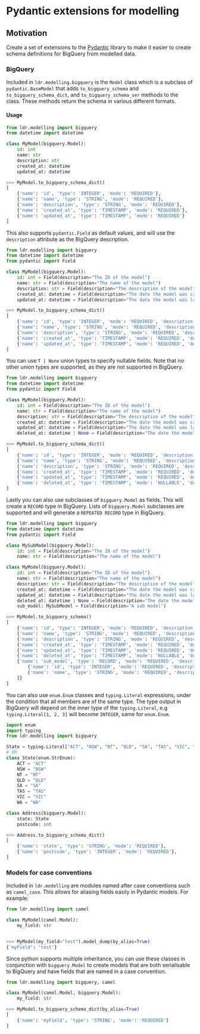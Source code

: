 # Pydantic extensions for modelling

## Motivation

Create a set of extensions to the [Pydantic](https://docs.pydantic.dev/latest/) library to make it easier to create schema definitions for BigQuery from modelled data.

### BigQuery

Included in `ldr.modelling.bigquery` is the `Model` class which is a subclass of `pydantic.BaseModel` that adds `to_bigquery_schema` and `to_bigquery_schema_dict`, and `to_bigquery_schema_ser` methods to the class. These methods return the schema in various different formats.

#### Usage

```python
from ldr.modelling import bigquery
from datetime import datetime

class MyModel(bigquery.Model):
    id: int
    name: str
    description: str
    created_at: datetime
    updated_at: datetime
```

```python
>>> MyModel.to_bigquery_schema_dict()
[
    {'name': 'id', 'type': 'INTEGER', 'mode': 'REQUIRED'},
    {'name': 'name', 'type': 'STRING', 'mode': 'REQUIRED'},
    {'name': 'description', 'type': 'STRING', 'mode': 'REQUIRED'},
    {'name': 'created_at', 'type': 'TIMESTAMP', 'mode': 'REQUIRED'},
    {'name': 'updated_at', 'type': 'TIMESTAMP', 'mode': 'REQUIRED'}
]
```

This also supports `pydantic.Field` as default values, and will use the `description` attribute as the BigQuery description.

```python
from ldr.modelling import bigquery
from datetime import datetime
from pydantic import Field

class MyModel(bigquery.Model):
    id: int = Field(description="The ID of the model")
    name: str = Field(description="The name of the model")
    description: str = Field(description="The description of the model")
    created_at: datetime = Field(description="The date the model was created")
    updated_at: datetime = Field(description="The date the model was last updated")
```

```python
>>> MyModel.to_bigquery_schema_dict()
[
    {'name': 'id', 'type': 'INTEGER', 'mode': 'REQUIRED', 'description': 'The ID of the model'},
    {'name': 'name', 'type': 'STRING', 'mode': 'REQUIRED', 'description': 'The name of the model'},
    {'name': 'description', 'type': 'STRING', 'mode': 'REQUIRED', 'description': 'The description of the model'},
    {'name': 'created_at', 'type': 'TIMESTAMP', 'mode': 'REQUIRED', 'description': 'The date the model was created'},
    {'name': 'updated_at', 'type': 'TIMESTAMP', 'mode': 'REQUIRED', 'description': 'The date the model was last updated'}
]
```

You can use `T | None` union types to specify nullable fields. Note that no other union types are supported, as they are not supported in BigQuery.

```python
from ldr.modelling import bigquery
from datetime import datetime
from pydantic import Field

class MyModel(bigquery.Model):
    id: int = Field(description="The ID of the model")
    name: str = Field(description="The name of the model")
    description: str = Field(description="The description of the model")
    created_at: datetime = Field(description="The date the model was created")
    updated_at: datetime = Field(description="The date the model was last updated")
    deleted_at: datetime | None = Field(description="The date the model was deleted")
```

```python
>>> MyModel.to_bigquery_schema_dict()
[
    {'name': 'id', 'type': 'INTEGER', 'mode': 'REQUIRED', 'description': 'The ID of the model'},
    {'name': 'name', 'type': 'STRING', 'mode': 'REQUIRED', 'description': 'The name of the model'},
    {'name': 'description', 'type': 'STRING', 'mode': 'REQUIRED', 'description': 'The description of the model'},
    {'name': 'created_at', 'type': 'TIMESTAMP', 'mode': 'REQUIRED', 'description': 'The date the model was created'},
    {'name': 'updated_at', 'type': 'TIMESTAMP', 'mode': 'REQUIRED', 'description': 'The date the model was last updated'},
    {'name': 'deleted_at', 'type': 'TIMESTAMP', 'mode': 'NULLABLE', 'description': 'The date the model was deleted'}
]
```

Lastly you can also use subclasses of `bigquery.Model` as fields. This will create a `RECORD` type in BigQuery. Lists of `bigquery.Model` subclasses are supported and will generate a `REPEATED RECORD` type in BigQuery.

```python
from ldr.modelling import bigquery
from datetime import datetime
from pydantic import Field

class MySubModel(bigquery.Model):
    id: int = Field(description="The ID of the model")
    name: str = Field(description="The name of the model")

class MyModel(bigquery.Model):
    id: int = Field(description="The ID of the model")
    name: str = Field(description="The name of the model")
    description: str = Field(description="The description of the model")
    created_at: datetime = Field(description="The date the model was created")
    updated_at: datetime = Field(description="The date the model was last updated")
    deleted_at: datetime | None = Field(description="The date the model was deleted")
    sub_model: MySubModel = Field(description="A sub model")
```

```python
>>> MyModel.to_bigquery_schema()
[
    {'name': 'id', 'type': 'INTEGER', 'mode': 'REQUIRED', 'description': 'The ID of the model'},
    {'name': 'name', 'type': 'STRING', 'mode': 'REQUIRED', 'description': 'The name of the model'},
    {'name': 'description', 'type': 'STRING', 'mode': 'REQUIRED', 'description': 'The description of the model'},
    {'name': 'created_at', 'type': 'TIMESTAMP', 'mode': 'REQUIRED', 'description': 'The date the model was created'},
    {'name': 'updated_at', 'type': 'TIMESTAMP', 'mode': 'REQUIRED', 'description': 'The date the model was last updated'},
    {'name': 'deleted_at', 'type': 'TIMESTAMP', 'mode': 'NULLABLE', 'description': 'The date the model was deleted'},
    {'name': 'sub_model', 'type': 'RECORD', 'mode': 'REQUIRED', 'description': 'A sub model', 'fields': [
        {'name': 'id', 'type': 'INTEGER', 'mode': 'REQUIRED', 'description': 'The ID of the model'},
        {'name': 'name', 'type': 'STRING', 'mode': 'REQUIRED', 'description': 'The name of the model'}
    ]}
]
```

You can also use `enum.Enum` classes and `typing.Literal` expressions, under the condition that all members are of the same type. The type output in BigQuery will depend on the inner type of the `typing.Literal`, e.g `typing.Literal[1, 2, 3]` will become `INTEGER`, same for `enum.Enum`.

```python
import enum
import typing
from ldr.modelling import bigquery

State = typing.Literal["ACT", "NSW", "NT", "QLD", "SA", "TAS", "VIC", "WA"]
# OR
class State(enum.StrEnum):
    ACT = "ACT"
    NSW = "NSW"
    NT = "NT"
    QLD = "QLD"
    SA = "SA"
    TAS = "TAS"
    VIC = "VIC"
    WA = "WA"

class Address(bigquery.Model):
    state: State
    postcode: int

>>> Address.to_bigquery_schema_dict()
[
    {'name': 'state', 'type': 'STRING', 'mode': 'REQUIRED'},
    {'name': 'postcode', 'type': 'INTEGER', 'mode': 'REQUIRED'},
]
```

### Models for case conventions

Included in `ldr.modelling` are modules named after case conventions such as `camel_case`. This allows for aliasing fields easily in Pydantic models. For example:

```python
from ldr.modelling import camel

class MyModel(camel.Model):
    my_field: str
```

```python

>>> MyModel(my_field="test").model_dump(by_alias=True)
{'myField': 'test'}
```

Since python supports multiple inheritance, you can use these classes in conjunction with `bigquery.Model` to create models that are both serialisable to BigQuery and have fields that are named in a case convention.

```python
from ldr.modelling import bigquery, camel

class MyModel(camel.Model, bigquery.Model):
    my_field: str
```

```python
>>> MyModel.to_bigquery_schema_dict(by_alias=True)
[
    {'name': 'myField', 'type': 'STRING', 'mode': 'REQUIRED'}
]
```
